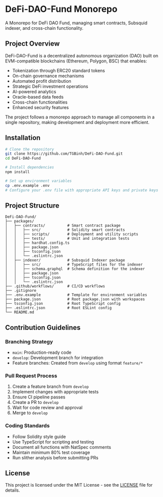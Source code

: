 # DeFi-DAO-Fund Monorepo

A Monorepo for DeFi DAO Fund, managing smart contracts, Subsquid indexer, and cross-chain functionality.

## Project Overview

DeFi-DAO-Fund is a decentralized autonomous organization (DAO) built on EVM-compatible blockchains (Ethereum, Polygon, BSC) that enables:

- Tokenization through ERC20 standard tokens
- On-chain governance mechanisms
- Automated profit distribution
- Strategic DeFi investment operations
- AI-powered analytics 
- Oracle-based data feeds
- Cross-chain functionalities
- Enhanced security features

The project follows a monorepo approach to manage all components in a single repository, making development and deployment more efficient.

## Installation

```bash
# Clone the repository
git clone https://github.com/TGBinh/DeFi-DAO-Fund.git
cd DeFi-DAO-Fund

# Install dependencies
npm install

# Set up environment variables
cp .env.example .env
# Configure your .env file with appropriate API keys and private keys
```

## Project Structure

```
DeFi-DAO-Fund/
├── packages/
│   ├── contracts/          # Smart contract package
│   │   ├── src/            # Solidity smart contracts
│   │   ├── scripts/        # Deployment and utility scripts
│   │   ├── tests/          # Unit and integration tests
│   │   ├── hardhat.config.ts
│   │   ├── package.json
│   │   ├── tsconfig.json
│   │   └── .eslintrc.json
│   ├── indexer/            # Subsquid Indexer package
│   │   ├── src/            # TypeScript files for the indexer
│   │   ├── schema.graphql  # Schema definition for the indexer
│   │   ├── package.json
│   │   ├── tsconfig.json
│   │   └── .eslintrc.json
├── .github/workflows/      # CI/CD workflows
├── .gitignore
├── .env.example            # Template for environment variables
├── package.json            # Root package.json with workspaces
├── tsconfig.json           # Root TypeScript config
├── .eslintrc.json          # Root ESLint config
└── README.md
```

## Contribution Guidelines

### Branching Strategy

- `main`: Production-ready code
- `develop`: Development branch for integration
- Feature branches: Created from `develop` using format `feature/*`

### Pull Request Process

1. Create a feature branch from `develop`
2. Implement changes with appropriate tests
3. Ensure CI pipeline passes
4. Create a PR to `develop`
5. Wait for code review and approval
6. Merge to `develop`

### Coding Standards

- Follow Solidity style guide
- Use TypeScript for scripting and testing
- Document all functions with NatSpec comments
- Maintain minimum 80% test coverage
- Run slither analysis before submitting PRs

## License

This project is licensed under the MIT License - see the [LICENSE](LICENSE) file for details.